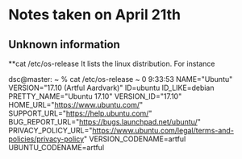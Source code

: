 # Notes taken on April 21th

## Unknown information

**cat /etc/os-release
It lists the linux distribution. For instance

>
 dsc@master: ~ % cat /etc/os-release                                 ~ 0 9:33:53
 NAME="Ubuntu"
VERSION="17.10 (Artful Aardvark)"
 ID=ubuntu
ID_LIKE=debian
PRETTY_NAME="Ubuntu 17.10"
VERSION_ID="17.10"
HOME_URL="https://www.ubuntu.com/"
SUPPORT_URL="https://help.ubuntu.com/"
BUG_REPORT_URL="https://bugs.launchpad.net/ubuntu/"
PRIVACY_POLICY_URL="https://www.ubuntu.com/legal/terms-and-policies/privacy-policy"
VERSION_CODENAME=artful
UBUNTU_CODENAME=artful
